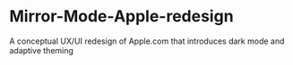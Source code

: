 # Mirror-Mode-Apple-redesign
A conceptual UX/UI redesign of Apple.com that introduces dark mode and adaptive theming

